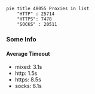 
```mermaid
pie title 48055 Proxies in list
    "HTTP" : 25714
    "HTTPS": 7478
    "SOCKS" : 20511
```

### Some Info
#### Average Timeout

- mixed: 3.1s
- http: 1.5s
- https: 8.5s
- socks: 6.1s